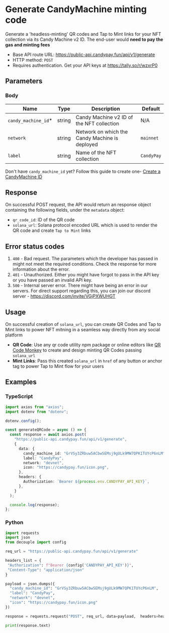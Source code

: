 # Generate CandyMachine minting code

Generate a 'headless-minting' QR codes and Tap to Mint links for your NFT collection via its Candy Machine v2 ID. The end-user would **need to pay the gas and minting fees**

- Base API route URL: https://public-api.candypay.fun/api/v1/generate
- HTTP method: `POST`
- Requires authentication. Get your API keys at https://tally.so/r/wzxrP0

## Parameters

### Body

| Name                 | Type   | Description                                    | Default                         |
| -------------------- | ------ | ---------------------------------------------- | ------------------------------- |
| `candy_machine_id`\* | string | Candy Machine v2 ID of the NFT collection      | N/A                             |
| `network`            | string | Network on which the Candy Machine is deployed | `mainnet`                       |
| `label`              | string | Name of the NFT collection                     | `CandyPay`                      |

Don't have `candy_machine_id` yet? Follow this guide to create one- [Create a CandyMachine ID](https://docs.candypay.fun/docs/guides/how-to-create-a-candy-machine)

## Response

On successful POST request, the API would return an response object containing the following fields, under the `metadata` object:

- `qr_code_id`: ID of the QR code
- `solana_url`: Solana protocol encoded URL which is used to render the QR code and create `Tap to Mint` links

## Error status codes

1. `400` - Bad request. The parameters which the developer has passed in might not meet the required conditions. Check the response for more information about the error.
2. `401` - Unauthorized. Either you might have forgot to pass in the API key or you have passed an invalid API key.
3. `500` - Internal server error. There might have being an error in our servers. For direct support regarding this, you can join our discord server - https://discord.com/invite/VGjPXWUHGT

## Usage

On successful creation of `solana_url`, you can create QR Codes and Tap to Mint links to power NFT mitning in a seamless way directly from any social platform 

- **QR Code**: Use any qr code utility npm package or online editors like [QR Code Monkey](https://www.qrcode-monkey.com/) to create and design minting QR Codes passing `solana_url`
- **Mint Links**: Pass this created `solana_url` in `href` of any button or anchor tag to power Tap to Mint flow for your users

## Examples

### TypeScript

```ts
import axios from "axios";
import dotenv from "dotenv";

dotenv.config();

const generateQRCode = async () => {
  const response = await axios.post(
    "https://public-api.candypay.fun/api/v1/generate",
    {
      data: {
        candy_machine_id: "GrVSy3ZRbuw5ACbwSEMsj9gULk9MW7QPK1TUYcP6nLM",
        label: "CandyPay",
        network: "devnet",
        icon: "https://candypay.fun/icon.png",
      },
      headers: {
        Authorization: `Bearer ${process.env.CANDYPAY_API_KEY}`,
      },
    }
  );

  console.log(response);
};
```

### Python

```py
import requests
import json
from decouple import config

req_url = "https://public-api.candypay.fun/api/v1/generate"

headers_list = {
 "Authorization": f"Bearer {config('CANDYPAY_API_KEY')}",
 "Content-Type": "application/json"
}

payload = json.dumps({
  "candy_machine_id": "GrVSy3ZRbuw5ACbwSEMsj9gULk9MW7QPK1TUYcP6nLM",
  "label": "CandyPay",
  "network": "devnet",
  "icon": "https://candypay.fun/icon.png"
})

response = requests.request("POST", req_url, data=payload,  headers=headers_list)

print(response.text)
```
